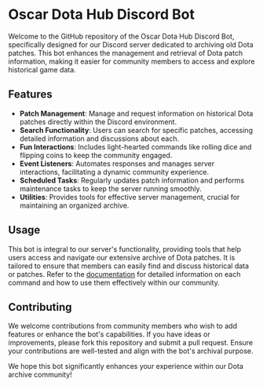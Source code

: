 # Oscar Dota Hub Discord Bot

Welcome to the GitHub repository of the Oscar Dota Hub Discord Bot, specifically designed for our Discord server dedicated to archiving old Dota
patches. This bot enhances the management and retrieval of Dota patch information, making it easier for community members to access and explore
historical game data.

## Features

- **Patch Management**: Manage and request information on historical Dota patches directly within the Discord environment.
- **Search Functionality**: Users can search for specific patches, accessing detailed information and discussions about each.
- **Fun Interactions**: Includes light-hearted commands like rolling dice and flipping coins to keep the community engaged.
- **Event Listeners**: Automates responses and manages server interactions, facilitating a dynamic community experience.
- **Scheduled Tasks**: Regularly updates patch information and performs maintenance tasks to keep the server running smoothly.
- **Utilities**: Provides tools for effective server management, crucial for maintaining an organized archive.

## Usage

This bot is integral to our server's functionality, providing tools that help users access and navigate our extensive archive of Dota patches. It is
tailored to ensure that members can easily find and discuss historical data or patches. Refer to
the [documentation](https://github.com/overklassniy/Oscar_Dota_Hub_Discord_Bot/blob/master/docs/en/Documentation.md) for detailed information on each command and
how to use them effectively within our community.

## Contributing

We welcome contributions from community members who wish to add features or enhance the bot's capabilities. If you have ideas or improvements, please
fork this repository and submit a pull request. Ensure your contributions are well-tested and align with the bot's archival purpose.

We hope this bot significantly enhances your experience within our Dota archive community!
